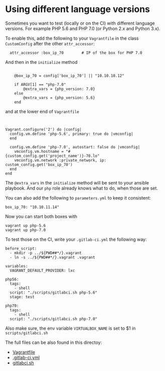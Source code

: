 # Using different language versions

Sometimes you want to test (locally or on the CI) with different language versions. For example PHP 5.6 and PHP 7.0 (or Python 2.x and Python 3.x). 

To enable this, add the following to your `Vagrantfile` in the class `CustomConfig` after the other `attr_accessor`:

```
  attr_accessor :box_ip_70        # IP of the box for PHP 7.0

```

And then in the `initialize` method 
```

    @box_ip_70 = config['box_ip_70'] || "10.10.10.12"

    if ARGV[1] == "php-7.0"
        @extra_vars = {php_version: 7.0}
    else
        @extra_vars = {php_version: 5.6}
    end
```

and at the lower end of `Vagrantfile`

```


Vagrant.configure('2') do |config|
  config.vm.define 'php-5.6', primary: true do |vmconfig|
  end

  config.vm.define 'php-7.0', autostart: false do |vmconfig|
    vmconfig.vm.hostname = "#{custom_config.get('project_name')}-70.lo"
    vmconfig.vm.network :private_network, ip: custom_config.get('box_ip_70')
  end
end
```

The `@extra_vars` in the `initialize` method will be sent to your ansible playbook. And our `php` role already knows what to do, when those are set.

You can also add the following to `parameters.yml` to keep it consistent:

```
box_ip_70: "10.10.11.14"
```

Now you can start both boxes with

```
vagrant up php-5.6
vagrant up php-7.0
```

To test those on the CI, write your `.gitlab-ci.yml` the following way:

```
before_script:
  - mkdir -p ../${PWD##*/}.vagrant
  - ln -s ../${PWD##*/}.vagrant .vagrant

variables:
  VAGRANT_DEFAULT_PROVIDER: lxc

php56:
  tags:
    - shell
  script: "./scripts/gitlabci.sh php-5.6"
  stage: test

php70:
  tags:
    - shell
  script: "./scripts/gitlabci.sh php-7.0"
```

Also make sure, the env variable `VIRTUALBOX_NAME` is set to $1 in `scripts/gitlabci.sh`


The full files can be also found in this directoy: 

* [Vagrantfile](Vagrantfile)
* [.gitlab-ci.yml](gitlab-ci.yml)
* [gitlabci.sh](gitlabci.sh)

    
